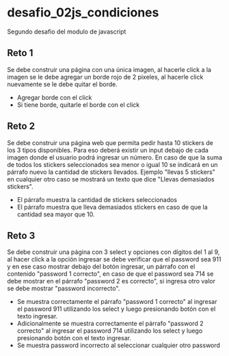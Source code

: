 # desafio_02js_condiciones
Segundo desafio del modulo de javascript

## Reto 1
Se debe construir una página con una única imagen, al hacerle click a la imagen se le debe agregar un borde rojo de 2 pixeles, al hacerle click nuevamente se le debe quitar el borde.
* Agregar borde con el click
* Si tiene borde, quitarle el borde con el click

## Reto 2
Se debe construir una página web que permita pedir hasta 10 stickers de los 3 tipos disponibles. Para eso deberá existir un input debajo de cada imagen donde el usuario podrá ingresar un número. En caso de que la suma de todos los stickers seleccionados sea menor o igual 10 se indicará en un párrafo nuevo la cantidad de stickers llevados. Ejemplo "llevas 5 stickers" en cualquier otro caso se mostrará un texto que dice "Llevas demasiados stickers".
* El párrafo muestra la cantidad de stickers seleccionados
* El párrafo muestra que lleva demasiados stickers en caso de que la cantidad
sea mayor que 10.

## Reto 3
Se debe construir una página con 3 select y opciones con dígitos del 1 al 9, al hacer click a la opción ingresar se debe verificar que el password sea 911 y en ese caso mostrar debajo del botón ingresar, un párrafo con el contenido "password 1 correcto", en caso de que el password sea 714 se  debe mostrar en el párrafo "password 2 es correcto", si ingresa otro valor se debe mostrar "password
incorrecto".
* Se muestra correctamente el párrafo "password 1 correcto" al ingresar el password 911 utilizando los select y luego presionando botón con el texto ingresar.
* Adicionalmente se muestra correctamente el párrafo "password 2 correcto" al ingresar el password 714 utilizando los select y luego presionando botón con el texto ingresar.
* Se muestra password incorrecto al seleccionar cualquier otro password